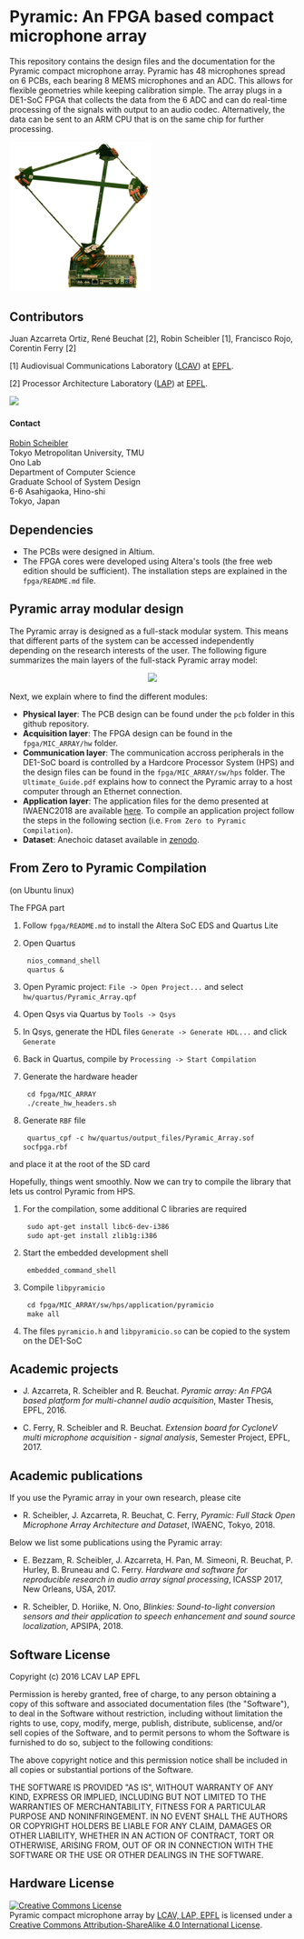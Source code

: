 Pyramic: An FPGA based compact microphone array
=========================

This repository contains the design files and the documentation for the Pyramic compact microphone array.
Pyramic has 48 microphones spread on 6 PCBs, each bearing 8 MEMS microphones and an ADC. This allows for
flexible geometries while keeping calibration simple. The array plugs in a DE1-SoC FPGA that collects
the data from the 6 ADC and can do real-time processing of the signals with output to an audio codec.
Alternatively, the data can be sent to an ARM CPU that is on the same chip for further processing.

<p align="left">
  <img src="https://raw.githubusercontent.com/LCAV/Pyramic/master/doc/pyramic.png" width="250"/>
</p>

Contributors
------------

Juan Azcarreta Ortiz, René Beuchat [2], Robin Scheibler [1], Francisco Rojo, Corentin Ferry [2]

[1] Audiovisual Communications Laboratory ([LCAV](http://lcav.epfl.ch)) at [EPFL](http://www.epfl.ch).

[2] Processor Architecture Laboratory ([LAP](http://lap.epfl.ch)) at [EPFL](http://www.epfl.ch).

<img src="http://lcav.epfl.ch/files/content/sites/lcav/files/images/Home/LCAV_anim_200.gif">

#### Contact

[Robin Scheibler](mailto:robin[at]tmu[dot]ac[dot]jp) <br> 
Tokyo Metropolitan University, TMU <br>
Ono Lab <br>
Department of Computer Science <br>
Graduate School of System Design <br>
6-6 Asahigaoka, Hino-shi <br>
Tokyo, Japan <br>

Dependencies
------------

* The PCBs were designed in Altium.
* The FPGA cores were developed using Altera's tools (the free web edition should be sufficient). The installation steps are explained in the `fpga/README.md` file.

Pyramic array modular design
--------------------------------

The Pyramic array is designed as a full-stack modular system. This means that different parts of the system
can be accessed independently depending on the research interests of the user. The following figure summarizes the
main layers of the full-stack Pyramic array model:

<p align="center">
  <img src="https://raw.githubusercontent.com/jazcarretao/Pyramic/master/doc/pyramic_layers.png" width="350"/>
</p>

Next, we explain where to find the different modules:

* **Physical layer**: The PCB design can be found under the `pcb` folder in this github repository.
* **Acquisition layer**: The FPGA design can be found in the `fpga/MIC_ARRAY/hw` folder.
* **Communication layer**: The communication accross peripherals in the DE1-SoC board is controlled by a Hardcore Processor System (HPS) and the design files can be found in the `fpga/MIC_ARRAY/sw/hps` folder. The `Ultimate_Guide.pdf` explains how to connect the Pyramic array to a host computer through an Ethernet connection.
* **Application layer**: The application files for the demo presented at IWAENC2018 are available [here](https://github.com/fakufaku/pyramic-demo). To compile an application project follow the steps in the following section (i.e. `From Zero to Pyramic Compilation`).
* **Dataset**: Anechoic dataset available in [zenodo](https://zenodo.org/record/1209563#.W5qOkkxuKUk).

From Zero to Pyramic Compilation
--------------------------------

(on Ubuntu linux)

The FPGA part

1. Follow `fpga/README.md` to install the Altera SoC EDS and Quartus Lite
2. Open Quartus
    
        nios_command_shell
        quartus &

3. Open Pyramic project: `File -> Open Project...` and select `hw/quartus/Pyramic_Array.qpf`
4. Open Qsys via Quartus by `Tools -> Qsys`
5. In Qsys, generate the HDL files `Generate -> Generate HDL...` and click `Generate`
6. Back in Quartus, compile by `Processing -> Start Compilation`
7. Generate the hardware header

        cd fpga/MIC_ARRAY
        ./create_hw_headers.sh

8. Generate `RBF` file

        quartus_cpf -c hw/quartus/output_files/Pyramic_Array.sof socfpga.rbf

  and place it at the root of the SD card

Hopefully, things went smoothly. Now we can try to compile the library that lets us
control Pyramic from HPS.

1. For the compilation, some additional C libraries are required

        sudo apt-get install libc6-dev-i386
        sudo apt-get install zlib1g:i386

2. Start the embedded development shell

        embedded_command_shell

3. Compile `libpyramicio`

        cd fpga/MIC_ARRAY/sw/hps/application/pyramicio
        make all

4. The files `pyramicio.h` and `libpyramicio.so` can be copied to the system on the DE1-SoC

Academic projects
---------------------

* J\. Azcarreta, R. Scheibler and R. Beuchat. *Pyramic array: An FPGA based platform for multi-channel audio acquisition*, Master Thesis, EPFL, 2016.

* C\. Ferry, R. Scheibler and R. Beuchat. *Extension board for CycloneV multi microphone acquisition - signal analysis*, Semester Project, EPFL, 2017.

Academic publications
---------------------

If you use the Pyramic array in your own research, please cite 

* R\. Scheibler, J. Azcarreta, R. Beuchat, C. Ferry, *Pyramic: Full Stack Open Microphone Array Architecture and Dataset*, IWAENC, Tokyo, 2018.
  
Below we list some publications using the Pyramic array:

* E\. Bezzam, R. Scheibler, J. Azcarreta, H. Pan, M. Simeoni, R. Beuchat, P. Hurley, B. Bruneau and C. Ferry. *Hardware and software for reproducible research in audio array signal processing*, ICASSP 2017, New Orleans, USA, 2017.

* R\. Scheibler,  D. Horiike,  N. Ono, *Blinkies:  Sound-to-light conversion sensors and their application to
speech enhancement and sound source localization*, APSIPA, 2018.


Software License
----------------

Copyright (c) 2016 LCAV LAP EPFL

Permission is hereby granted, free of charge, to any person obtaining a copy of this software and associated documentation files (the "Software"), to deal in the Software without restriction, including without limitation the rights to use, copy, modify, merge, publish, distribute, sublicense, and/or sell copies of the Software, and to permit persons to whom the Software is furnished to do so, subject to the following conditions:

The above copyright notice and this permission notice shall be included in all copies or substantial portions of the Software.

THE SOFTWARE IS PROVIDED "AS IS", WITHOUT WARRANTY OF ANY KIND, EXPRESS OR IMPLIED, INCLUDING BUT NOT LIMITED TO THE WARRANTIES OF MERCHANTABILITY, FITNESS FOR A PARTICULAR PURPOSE AND NONINFRINGEMENT. IN NO EVENT SHALL THE AUTHORS OR COPYRIGHT HOLDERS BE LIABLE FOR ANY CLAIM, DAMAGES OR OTHER LIABILITY, WHETHER IN AN ACTION OF CONTRACT, TORT OR OTHERWISE, ARISING FROM, OUT OF OR IN CONNECTION WITH THE SOFTWARE OR THE USE OR OTHER DEALINGS IN THE SOFTWARE.

Hardware License
----------------

<a rel="license" href="http://creativecommons.org/licenses/by-sa/4.0/"><img
alt="Creative Commons License" style="border-width:0"
src="https://i.creativecommons.org/l/by-sa/4.0/88x31.png" /></a><br /><span
xmlns:dct="http://purl.org/dc/terms/" property="dct:title">Pyramic compact
microphone array</span> by <a xmlns:cc="http://creativecommons.org/ns#"
href="http://lcav.epfl.ch" property="cc:attributionName"
rel="cc:attributionURL">LCAV, LAP, EPFL</a> is licensed under a <a
rel="license" href="http://creativecommons.org/licenses/by-sa/4.0/">Creative
Commons Attribution-ShareAlike 4.0 International License</a>.
